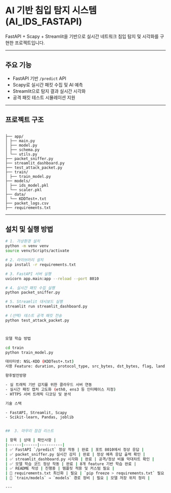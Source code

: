 #  AI 기반 침입 탐지 시스템 (AI_IDS_FASTAPI)

FastAPI + Scapy + Streamlit을 기반으로 실시간 네트워크 침입 탐지 및 시각화를 구현한 프로젝트입니다.

---

##  주요 기능
- FastAPI 기반 `/predict` API
- Scapy로 실시간 패킷 수집 및 AI 예측
- Streamlit으로 탐지 결과 실시간 시각화
- 공격 패킷 테스트 시뮬레이션 지원

---

##  프로젝트 구조

```

├── app/
│ ├── main.py
│ ├── model.py
│ ├── schema.py
│ └── utils.py
├── packet_sniffer.py
├── streamlit_dashboard.py
├── test_attack_packet.py
├── train/
│ ├── train_model.py
├── models/
│ ├── ids_model.pkl
│ └── scaler.pkl
├── data/
│ └── KDDTest+.txt
├── packet_logs.csv
├── requirements.txt
```
---

##  설치 및 실행 방법

```bash
# 1. 가상환경 설치
python -m venv venv
source venv/Scripts/activate

# 2. 라이브러리 설치
pip install -r requirements.txt

# 3. FastAPI 서버 실행
uvicorn app.main:app --reload --port 8010

# 4. 실시간 패킷 수집 실행
python packet_sniffer.py

# 5. Streamlit 대시보드 실행
streamlit run streamlit_dashboard.py

# (선택) 테스트 공격 패킷 전송
python test_attack_packet.py



모델 학습 방법

cd train
python train_model.py

데이터셋: NSL-KDD (KDDTest+.txt)
사용 Feature: duration, protocol_type, src_bytes, dst_bytes, flag, land, wrong_fragment, urgent

향후발전방향

- 실 트래픽 기반 감지를 위한 클라우드 서버 연동
- 실시간 패킷 캡처 고도화 (eth0, ens3 등 인터페이스 지정)
- HTTPS 서버 트래픽 디코딩 및 분석

기술 스택

- FastAPI, Streamlit, Scapy
- Scikit-learn, Pandas, joblib


##  3. 마무리 점검 리스트

| 항목 | 상태 | 확인사항 |
|------|------|----------|
| ✅ FastAPI `/predict` 정상 작동 | 완료 | 포트 8010에서 정상 응답 |
| ✅ packet_sniffer.py 실시간 감지 | 완료 | 정상 예측 응답 출력 확인 |
| ✅ streamlit_dashboard.py 시각화 | 완료 | 공격/정상 비율 막대차트 확인 |
| ✅ 모델 학습 코드 정상 작동 | 완료 | 8개 feature 기반 학습 완료 |
| ✅ README 작성 | 진행중 | 템플릿 적용 및 커스텀 필요 |
| 🔄 requirements.txt 최신화 | 필요 | `pip freeze > requirements.txt` 필요 |
| 🔄 `train/models` → `models` 경로 정비 | 필요 | 모델 저장 위치 정리 |

---


